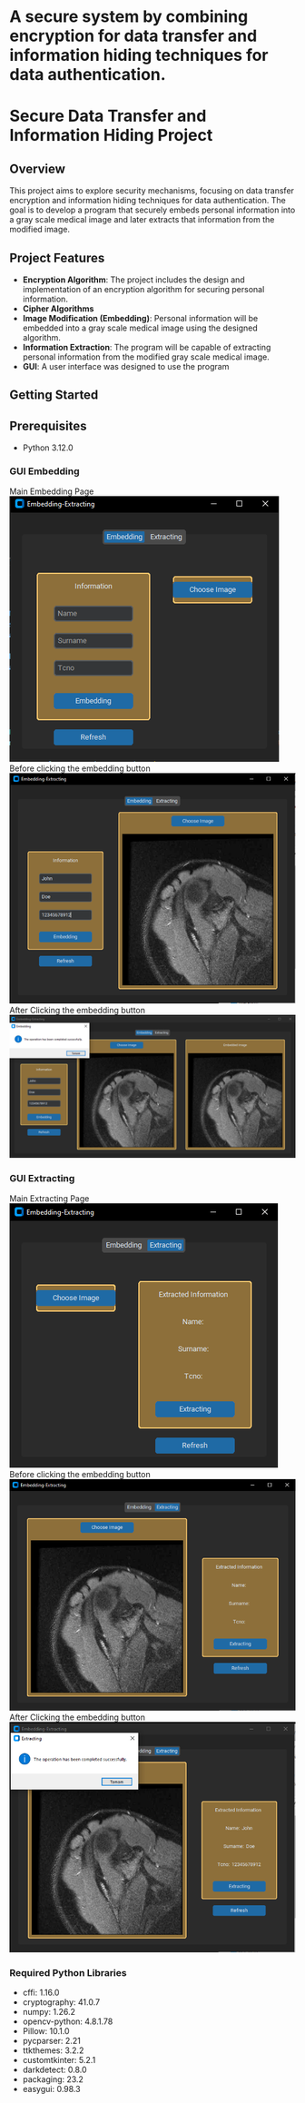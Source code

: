 # A secure system by combining encryption for data transfer and information hiding techniques for data authentication.

# Secure Data Transfer and Information Hiding Project

## Overview
This project aims to explore security mechanisms, focusing on data transfer encryption and information hiding techniques for data authentication. The goal is to develop a program that securely embeds personal information into a gray scale medical image and later extracts that information from the modified image.

## Project Features
- **Encryption Algorithm**: The project includes the design and implementation of an encryption algorithm for securing personal information.
- **Cipher Algorithms**
- **Image Modification (Embedding)**: Personal information will be embedded into a gray scale medical image using the designed algorithm.
- **Information Extraction**: The program will be capable of extracting personal information from the modified gray scale medical image.
- **GUI**: A user interface was designed to use the program

## Getting Started
## Prerequisites
- Python 3.12.0
### GUI Embedding
Main Embedding Page
![Resim 1](./GUI_Images/Embedding.png)
Before clicking the embedding button
![Resim 2](./GUI_Images/Before_Embedding_Button.PNG)
After Clicking the embedding button
![Resim 3](./GUI_Images/After_Embbeding_Button.PNG)
### GUI Extracting
Main Extracting Page
![Resim 1](./GUI_Images/Extracting.PNG)
Before clicking the embedding button
![Resim 2](./GUI_Images/Before_Extracting_Button.PNG)
After Clicking the embedding button
![Resim 3](./GUI_Images/After_Extracting_Button.PNG)
### Required Python Libraries
- cffi: 1.16.0
- cryptography: 41.0.7
- numpy: 1.26.2
- opencv-python: 4.8.1.78
- Pillow: 10.1.0
- pycparser: 2.21
- ttkthemes: 3.2.2
- customtkinter: 5.2.1
- darkdetect: 0.8.0
- packaging: 23.2
- easygui: 0.98.3